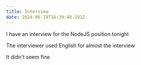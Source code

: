 ```yaml
---
title: Interview
date: 2024-06-19T16:39:48.191Z
---
```


I have an interview for the NodeJS position tonight

The interviewer used English for almost the interview

It didn't seem fine
